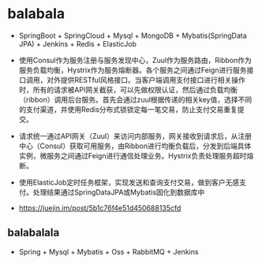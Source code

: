 # balabala

* SpringBoot + SpringCloud + Mysql + MongoDB + Mybatis(SpringData JPA) + Jenkins + Redis + ElasticJob

* 使用Consul作为服务注册与服务发现中心，Zuul作为服务路由，Ribbon作为服务负载均衡，Hystrix作为服务熔断器。各个服务之间通过Feign进行服务接口调用，对外提供RESTful风格接口。当客户端调用支付接口进行相关操作时，所有的请求被API网关截获，可以先做权限认证，然后通过负载均衡（ribbon）调用后台服务。首先会通过zuul根据传递的相关key值，选择不同的支付渠道，并使用Redis分布式锁锁定每一笔交易，防止支付交易重复提交。

* 请求统一通过API网关（Zuul）来访问内部服务，网关接收到请求后，从注册中心（Consul）获取可用服务，由Ribbon进行均衡负载后，分发到后端具体实例，微服务之间通过Feign进行通信处理业务。Hystrix负责处理服务超时熔断。

* 使用ElasticJob定时任务框架，实现发送和查询支付交易，做到客户无感支付。处理结果通过SpringDataJPA或Mybatis固化到数据库中

* <https://juejin.im/post/5b1c76f4e51d450688135cfd>

## balabalala

* Spring + Mysql + Mybatis + Oss + RabbitMQ + Jenkins